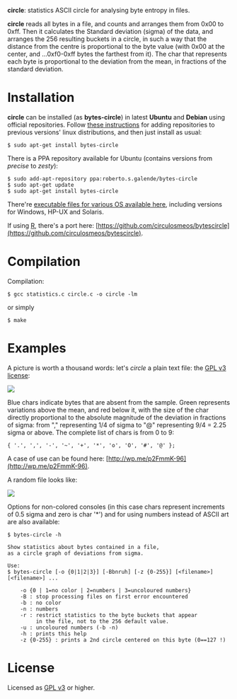 **circle**: statistics ASCII circle for analysing byte entropy in files.   

**circle** reads all bytes in a file, and counts and arranges them from 0x00 to 0xff. Then it calculates the Standard deviation (sigma) of the data, and arranges the 256 resulting buckets in a circle, in such a way that the distance from the centre is proportional to the byte value (with 0x00 at the center, and ...0xf0-0xff bytes the farthest from it). The char that represents each byte is proportional to the deviation from the mean, in fractions of the standard deviation.   
   
Installation
============

**circle** can be installed (as **bytes-circle**) in latest **Ubuntu** and **Debian** using official repositories. Follow [these instructions](http://serverfault.com/questions/550855/how-to-add-debian-testing-repository-to-apt-get) for adding repositories to previous versions' linux distributions, and then just install as usual: 

    $ sudo apt-get install bytes-circle

There is a PPA repository available for Ubuntu (contains versions from *precise* to *zesty*):

    $ sudo add-apt-repository ppa:roberto.s.galende/bytes-circle
    $ sudo apt-get update
    $ sudo apt-get install bytes-circle

There're [executable files for various OS available here](https://drive.google.com/folderview?id=0B1L_hFrWJfRhODE3RE5fNGNaWWM), including versions for Windows, HP-UX and Solaris.

If using [R](https://cran.r-project.org/), there's a port here: [https://github.com/circulosmeos/bytescircle](https://github.com/circulosmeos/bytescircle).

Compilation
===========

Compilation:

    $ gcc statistics.c circle.c -o circle -lm    

or simply   

    $ make   

Examples
========

A picture is worth a thousand words: let's *circle* a plain text file: the [GPL v3 license](https://github.com/circulosmeos/circle/blob/master/gplv3.txt):   
   
![](https://circulosmeos.files.wordpress.com/2015/10/circle-gplv3-plaintext.png)
    
Blue chars indicate bytes that are absent from the sample. Green represents variations above the mean, and red below it, with the size of the char directly proportional to the absolute magnitude of the deviation in fractions of sigma: from "," representing 1/4 of sigma to "@" representing 9/4 = 2.25 sigma or above. The complete list of chars is from 0 to 9:   
   
    { '.', ',', '-', '~', '+', '*', 'o', 'O', '#', '@' };   
   
A case of use can be found here: [http://wp.me/p2FmmK-96](http://wp.me/p2FmmK-96).   
   
A random file looks like:
   
![](https://circulosmeos.files.wordpress.com/2015/10/circle-urandom.png)
    
Options for non-colored consoles (in this case chars represent increments of 0.5 sigma and zero is char '*') and for using numbers instead of ASCII art are also available:   
   
    $ bytes-circle -h   
   
    Show statistics about bytes contained in a file,   
    as a circle graph of deviations from sigma.   
   
    Use:   
    $ bytes-circle [-o {0|1|2|3}] [-Bbnruh] [-z {0-255}] [<filename>] [<filename>] ...   
      
        -o {0 | 1=no color | 2=numbers | 3=uncoloured numbers}   
        -B : stop processing files on first error encountered   
        -b : no color   
        -n : numbers   
        -r : restrict statistics to the byte buckets that appear   
             in the file, not to the 256 default value.   
        -u : uncoloured numbers (-b -n)   
        -h : prints this help   
        -z {0-255} : prints a 2nd circle centered on this byte (0==127 !)   
   
License
=======

Licensed as [GPL v3](http://www.gnu.org/licenses/gpl-3.0.en.html) or higher.   

